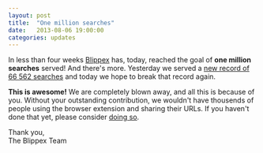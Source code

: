 ```yaml
---
layout: post
title:  "One million searches"
date:   2013-08-06 19:00:00
categories: updates
---
```


In less than four weeks [Blippex](https://www.blippex.org) has, today, reached the goal of **one million searches** served! And there's more. Yesterday we served a [new record of 66 562 searches](https://www.blippex.org/status) and today we hope to break that record again.<!-- more -->

**This is awesome!** We are completely blown away, and all this is because of you. Without your outstanding contribution, we wouldn't have thousends of people using the browser extension and sharing their URLs. If you haven't done that yet, please consider [doing so](https://www.blippex.org/extension).

Thank you,  
The Blippex Team
